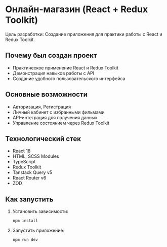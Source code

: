 # Онлайн-магазин (React + Redux Toolkit)

Цель разработки: Создание приложения для практики работы с React и Redux Toolkit.

## Почему был создан проект
  - Практическое применение React и Redux Toolkit
  - Демонстрация навыков работы с API
  - Создание удобного пользовательского интерфейса

## Основные возможности
  - Авторизация, Регистрация
  - Личный кабинет с избранными фильмами
  - API-интеграция для получения данных
  - Управление состоянием через Redux Toolkit

## Технологический стек

  - React 18
  - HTML, SCSS Modules
  - TypeScript
  - Redux Toolkit
  - Tanstack Query v5
  - React Router v6
  - ZOD

## Как запустить

  1. Установить зависимости:
  
      ```bash
      npm install
      ```
  
  2. Запустить приложение:
  
      ```bash
      npm run dev
      ```
      
  
